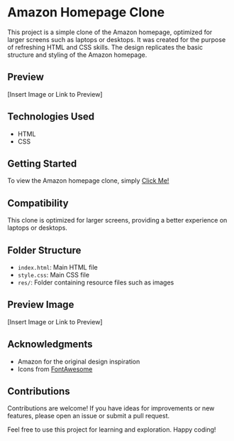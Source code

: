# Amazon Homepage Clone

This project is a simple clone of the Amazon homepage, optimized for larger screens such as laptops or desktops. It was created for the purpose of refreshing HTML and CSS skills. The design replicates the basic structure and styling of the Amazon homepage.

## Preview

[Insert Image or Link to Preview]

## Technologies Used

- HTML
- CSS

## Getting Started

To view the Amazon homepage clone, simply [Click Me!](https://chiragjagani.github.io/Amazon_Clone/)

## Compatibility

This clone is optimized for larger screens, providing a better experience on laptops or desktops.

## Folder Structure

- `index.html`: Main HTML file
- `style.css`: Main CSS file
- `res/`: Folder containing resource files such as images

## Preview Image

[Insert Image or Link to Preview]

## Acknowledgments

- Amazon for the original design inspiration
- Icons from [FontAwesome](https://fontawesome.com/)

## Contributions

Contributions are welcome! If you have ideas for improvements or new features, please open an issue or submit a pull request.

Feel free to use this project for learning and exploration. Happy coding!
